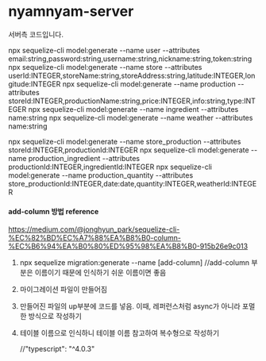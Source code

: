 # nyamnyam-server

서버측 코드입니다.

npx sequelize-cli model:generate --name user --attributes email:string,password:string,username:string,nickname:string,token:string
npx sequelize-cli model:generate --name store --attributes userId:INTEGER,storeName:string,storeAddress:string,latitude:INTEGER,longitude:INTEGER
npx sequelize-cli model:generate --name production --attributes storeId:INTEGER,productionName:string,price:INTEGER,info:string,type:INTEGER
npx sequelize-cli model:generate --name ingredient --attributes name:string
npx sequelize-cli model:generate --name weather --attributes name:string

npx sequelize-cli model:generate --name store_production --attributes storeId:INTEGER,productionId:INTEGER
npx sequelize-cli model:generate --name production_ingredient --attributes productionId:INTEGER,ingredientId:INTEGER
npx sequelize-cli model:generate --name production_quantity --attributes store_productionId:INTEGER,date:date,quantity:INTEGER,weatherId:INTEGER

#### add-column 방법 reference
https://medium.com/@jonghyun_park/sequelize-cli-%EC%82%BD%EC%A7%88%EA%B8%B0-column-%EC%B6%94%EA%B0%80%ED%95%98%EA%B8%B0-915b26e9c013

1. npx sequelize migration:generate --name [add-column] //add-column 부분은 이름이기 때문에 인식하기 쉬운 이름이면 좋음
2. 마이그레이션 파일이 만들어짐
3. 만들어진 파일의 up부분에 코드를 넣음. 이때, 레퍼런스처럼 async가 아니라 포멀한 방식으로 작성하기
4. 테이블 이름으로 인식하니 테이블 이름 참고하여 복수형으로 작성하기

    //"typescript": "^4.0.3"
